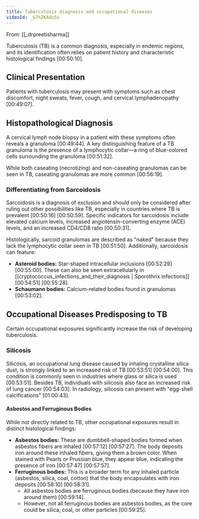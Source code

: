 ```yaml
---
title: Tuberculosis diagnosis and occupational diseases
videoId: _G7hZKAdoSs
---
```


From: [[_drpreetisharma]] <br/> 

Tuberculosis (TB) is a common diagnosis, especially in endemic regions, and its identification often relies on patient history and characteristic histological findings <a class="yt-timestamp" data-t="00:50:10">[00:50:10]</a>.

## Clinical Presentation
Patients with tuberculosis may present with symptoms such as chest discomfort, night sweats, fever, cough, and cervical lymphadenopathy <a class="yt-timestamp" data-t="00:49:07">[00:49:07]</a>.

## Histopathological Diagnosis
A cervical lymph node biopsy in a patient with these symptoms often reveals a granuloma <a class="yt-timestamp" data-t="00:49:44">[00:49:44]</a>. A key distinguishing feature of a TB granuloma is the presence of a lymphocytic collar—a ring of blue-colored cells surrounding the granuloma <a class="yt-timestamp" data-t="00:51:32">[00:51:32]</a>.

While both caseating (necrotizing) and non-caseating granulomas can be seen in TB, caseating granulomas are more common <a class="yt-timestamp" data-t="00:56:19">[00:56:19]</a>.

### Differentiating from Sarcoidosis
Sarcoidosis is a diagnosis of exclusion and should only be considered after ruling out other possibilities like TB, especially in countries where TB is prevalent <a class="yt-timestamp" data-t="00:50:16">[00:50:16]</a> <a class="yt-timestamp" data-t="00:50:59">[00:50:59]</a>. Specific indicators for sarcoidosis include elevated calcium levels, increased angiotensin-converting enzyme (ACE) levels, and an increased CD4/CD8 ratio <a class="yt-timestamp" data-t="00:50:31">[00:50:31]</a>.

Histologically, sarcoid granulomas are described as "naked" because they lack the lymphocytic collar seen in TB <a class="yt-timestamp" data-t="00:51:50">[00:51:50]</a>. Additionally, sarcoidosis can feature:
*   **Asteroid bodies:** Star-shaped intracellular inclusions <a class="yt-timestamp" data-t="00:52:29">[00:52:29]</a> <a class="yt-timestamp" data-t="00:55:00">[00:55:00]</a>. These can also be seen extracellularly in [[cryptococcus_infections_and_their_diagnosis | Sporothrix infections]] <a class="yt-timestamp" data-t="00:54:51">[00:54:51]</a> <a class="yt-timestamp" data-t="00:55:28">[00:55:28]</a>.
*   **Schaumann bodies:** Calcium-related bodies found in granulomas <a class="yt-timestamp" data-t="00:53:02">[00:53:02]</a>.

## Occupational Diseases Predisposing to TB

Certain occupational exposures significantly increase the risk of developing tuberculosis.

### Silicosis
Silicosis, an occupational lung disease caused by inhaling crystalline silica dust, is strongly linked to an increased risk of TB <a class="yt-timestamp" data-t="00:53:51">[00:53:51]</a> <a class="yt-timestamp" data-t="00:54:00">[00:54:00]</a>. This condition is commonly seen in industries where glass or silica is used <a class="yt-timestamp" data-t="00:53:51">[00:53:51]</a>. Besides TB, individuals with silicosis also face an increased risk of lung cancer <a class="yt-timestamp" data-t="00:54:03">[00:54:03]</a>. In radiology, silicosis can present with "egg-shell calcifications" <a class="yt-timestamp" data-t="01:00:43">[01:00:43]</a>.

#### Asbestos and Ferruginous Bodies
While not directly related to TB, other occupational exposures result in distinct histological findings:
*   **Asbestos bodies:** These are dumbbell-shaped bodies formed when asbestos fibers are inhaled <a class="yt-timestamp" data-t="00:57:12">[00:57:12]</a> <a class="yt-timestamp" data-t="00:57:27">[00:57:27]</a>. The body deposits iron around these inhaled fibers, giving them a brown color. When stained with Pearls or Prussian blue, they appear blue, indicating the presence of iron <a class="yt-timestamp" data-t="00:57:47">[00:57:47]</a> <a class="yt-timestamp" data-t="00:57:57">[00:57:57]</a>.
*   **Ferruginous bodies:** This is a broader term for any inhaled particle (asbestos, silica, coal, cotton) that the body encapsulates with iron deposits <a class="yt-timestamp" data-t="00:58:10">[00:58:10]</a> <a class="yt-timestamp" data-t="00:58:31">[00:58:31]</a>.
    *   All asbestos bodies are ferruginous bodies (because they have iron around them) <a class="yt-timestamp" data-t="00:59:14">[00:59:14]</a>.
    *   However, not all ferruginous bodies are asbestos bodies, as the core could be silica, coal, or other particles <a class="yt-timestamp" data-t="00:59:25">[00:59:25]</a>.